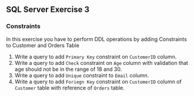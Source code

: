 ## SQL Server Exercise 3

### Constraints  

In this exercise you have to perform DDL operations by adding Constraints to Customer and Orders Table

1. Write a query to add `Primary Key` constraint on `CustomerID` column.
2. Write a query to add `Check` constraint on `Age` column with validation that age should not be in the range of 18 and 30.
3. Write a query to add `Unique` constraint to `Email` column.
4. Write a query to add `Foriegn Key` constraint on `CustomerID` column of `Customer` table with reference of `Orders` table.